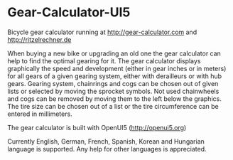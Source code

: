 # Gear-Calculator-UI5
Bicycle gear calculator running at http://gear-calculator.com and http://ritzelrechner.de

When buying a new bike or upgrading an old one the gear calculator can help to find the optimal gearing for it. The gear calculator displays graphically the speed and development (either in gear inches or in meters) for all gears of a given gearing system, either with derailleurs or with hub gears.
Gearing system, chainrings and cogs can be chosen out of given lists or selected by moving the sprocket symbols. Not used chainwheels and cogs can be removed by moving them to the left below the graphics.
The tire size can be chosen out of a list or the tire circumference can be entered in millimeters.

The gear calculator is built with OpenUI5 (http://openui5.org)

Currently English, German, French, Spanish, Korean and Hungarian language is supported. Any help for other languages is appreciated.



